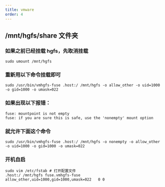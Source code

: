 ```yaml
---
title: vmware
order: 4
---
```


## /mnt/hgfs/share 文件夹

### 如果之前已经挂载 hgfs，先取消挂载

```shell
sudo umount /mnt/hgfs
```

### 重新用以下命令挂载即可

```shell
sudo /usr/bin/vmhgfs-fuse .host:/ /mnt/hgfs -o allow_other -o uid=1000 -o gid=1000 -o umask=022
```

### 如果出现以下报错：

```
fuse: mountpoint is not empty
fuse: if you are sure this is safe, use the 'nonempty' mount option
```

### 就允许下面这个命令

```
sudo /usr/bin/vmhgfs-fuse .host:/ /mnt/hgfs -o nonempty -o allow_other -o uid=1000 -o gid=1000 -o umask=022
```

### 开机自启

```shell
sudo vim /etc/fstab # 打开配置文件
.host:/ /mnt/hgfs fuse.vmhgfs-fuse allow_other,uid=1000,gid=1000,umask=022   0 0
```
